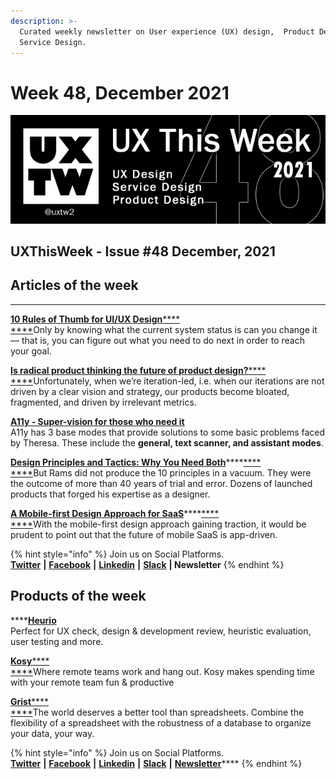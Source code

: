 ```yaml
---
description: >-
  Curated weekly newsletter on User experience (UX) design,  Product Design and
  Service Design.
---
```


# Week 48, December 2021

![](.gitbook/assets/uxtw-banner-2021-48.jpg)

## UXThisWeek - Issue #48 December, 2021

## Articles of the week

****

****[**10 Rules of Thumb for UI/UX Design**](https://uxplanet.org/rules-of-thumb-for-ui-ux-design-4d7a053d781)****[****\
****](https://airbnb.design/evolving-by-design/?ref=uxthisweek)Only by knowing what the current system status is can you change it — that is, you can figure out what you need to do next in order to reach your goal.

****[**Is radical product thinking the future of product design?**](https://uxdesign.cc/is-radical-product-thinking-the-future-of-product-design-bfdb083827e9)****[****\
****](https://uxplanet.org/10-simple-tips-to-improve-user-testing-6a86c84e2794/?ref=uxthisweek)Unfortunately, when we’re iteration-led, i.e. when our iterations are not driven by a clear vision and strategy, our products become bloated, fragmented, and driven by irrelevant metrics.

[**A11y - Super-vision for those who need it**](https://medium.com/@dukauwa.du/a11y-super-vision-for-those-who-need-it-8aa5f3292945)\
A11y has 3 base modes that provide solutions to some basic problems faced by Theresa. These include the **general, text scanner, and assistant modes**.

[**Design Principles and Tactics: Why You Need Both**](https://arturoriosme.medium.com/design-principles-and-tactics-why-you-need-both-49aa28e5d659)****[****\
****](https://productcoalition.com/product-discovery-playbook-a579bbe3e572/?ref=uxthisweek)But Rams did not produce the 10 principles in a vacuum. They were the outcome of more than 40 years of trial and error. Dozens of launched products that forged his expertise as a designer.

[**A Mobile-first Design Approach for SaaS**](https://divamithoughts.medium.com/a-mobile-first-design-approach-for-saas-336f1c1aa037)****[****\
****](https://uxdesign.cc/how-bob-moog-brought-usability-heuristics-to-the-electronic-synthesizer-a6797a3a9192)With the mobile-first design approach gaining traction, it would be prudent to point out that the future of mobile SaaS is app-driven.

{% hint style="info" %}
Join us on Social Platforms. \
[**Twitter**](https://twitter.com/uxtw2) **|** [**Facebook**](https://www.facebook.com/webusabilityandux) **|** [**Linkedin**](https://www.linkedin.com/groups/1875717/) **|** [**Slack**](https://join.slack.com/t/uxthisweek/shared\_invite/zt-szpdweo1-d78hso8FppFcI68Xue\_9Yw) **| Newsletter**
{% endhint %}

## Products of the week

****[**Heurio**](https://chrome.google.com/webstore/detail/heurio-ux-check-visual-fe/pjdbofhiijhapnmpgilkeammkanglfdj)\
Perfect for UX check, design & development review, heuristic evaluation, user testing and more.

****[**Kosy**](https://www.kosyoffice.com)****[****\
****](https://productcoalition.com/product-discovery-playbook-a579bbe3e572/?ref=uxthisweek)Where remote teams work and hang out. Kosy makes spending time with your remote team fun & productive

****[**Grist**](https://www.getgrist.com)****[****\
****](https://uxdesign.cc/how-bob-moog-brought-usability-heuristics-to-the-electronic-synthesizer-a6797a3a9192)The world deserves a better tool than spreadsheets. Combine the flexibility of a spreadsheet with the robustness of a database to organize your data, your way.

{% hint style="info" %}
Join us on Social Platforms.\
[**Twitter**](https://twitter.com/uxtw2) **|** [**Facebook**](https://www.facebook.com/webusabilityandux) **|** [**Linkedin**](https://www.linkedin.com/groups/1875717/) **|** [**Slack**](https://join.slack.com/t/uxthisweek/shared\_invite/zt-szpdweo1-d78hso8FppFcI68Xue\_9Yw) **|** [**Newsletter**](https://gmail.us17.list-manage.com/subscribe?u=1b23fd286b43ac36e4acba123\&id=0009036f95)****
{% endhint %}

